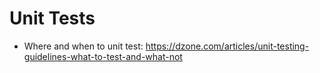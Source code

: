 # Unit Tests

- Where and when to unit test: https://dzone.com/articles/unit-testing-guidelines-what-to-test-and-what-not